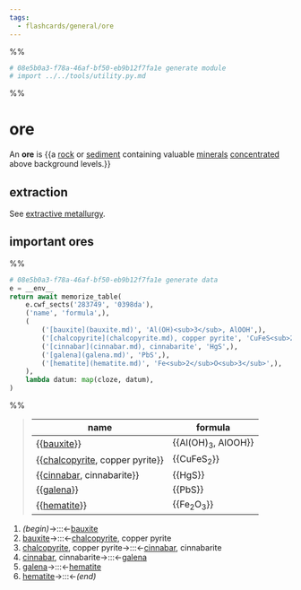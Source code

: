 ```yaml
---
tags:
  - flashcards/general/ore
---
```


%%
```Python
# 08e5b0a3-f78a-46af-bf50-eb9b12f7fa1e generate module
# import ../../tools/utility.py.md
```
%%

# ore

An __ore__ is {{a [rock](rock%20(geology).md) or [sediment](sediment.md) containing valuable [minerals](mineral.md) [concentrated](concentration.md) above background levels.}} <!--SR:!2023-10-15,112,230-->

## extraction

See [extractive metallurgy](extractive%20metallurgy.md).

## important ores

%%
```Python
# 08e5b0a3-f78a-46af-bf50-eb9b12f7fa1e generate data
e = __env__
return await memorize_table(
	e.cwf_sects('283749', '0398da'),
	('name', 'formula',),
	(
		('[bauxite](bauxite.md)', 'Al(OH)<sub>3</sub>, AlOOH',),
		('[chalcopyrite](chalcopyrite.md), copper pyrite', 'CuFeS<sub>2</sub>',),
		('[cinnabar](cinnabar.md), cinnabarite', 'HgS',),
		('[galena](galena.md)', 'PbS',),
		('[hematite](hematite.md)', 'Fe<sub>2</sub>O<sub>3</sub>',),
	),
	lambda datum: map(cloze, datum),
)
```
%%

<!--08e5b0a3-f78a-46af-bf50-eb9b12f7fa1e generate section="283749"--><!-- The following content is generated at 2023-03-22T00:41:25.734579+08:00. Any edits will be overridden! -->

> | name | formula |
> |-|-|
> | {{[bauxite](bauxite.md)}} | {{Al(OH)<sub>3</sub>, AlOOH}} |
> | {{[chalcopyrite](chalcopyrite.md), copper pyrite}} | {{CuFeS<sub>2</sub>}} |
> | {{[cinnabar](cinnabar.md), cinnabarite}} | {{HgS}} |
> | {{[galena](galena.md)}} | {{PbS}} |
> | {{[hematite](hematite.md)}} | {{Fe<sub>2</sub>O<sub>3</sub>}} | <!--SR:!2023-09-09,118,290!2024-03-11,266,330!2024-01-06,209,310!2023-09-19,105,250!2024-02-20,228,310!2024-08-11,357,290!2023-12-31,189,270!2023-12-19,134,250!2023-09-01,101,270!2023-10-26,83,250-->

<!--/08e5b0a3-f78a-46af-bf50-eb9b12f7fa1e-->

<!--08e5b0a3-f78a-46af-bf50-eb9b12f7fa1e generate section="0398da"--><!-- The following content is generated at 2023-03-21T16:44:17.518142+08:00. Any edits will be overridden! -->

1. _(begin)_→:::←[bauxite](bauxite.md) <!--SR:!2024-01-08,215,310!2024-02-16,242,330-->
2. [bauxite](bauxite.md)→:::←[chalcopyrite](chalcopyrite.md), copper pyrite <!--SR:!2023-09-05,114,290!2023-08-25,100,290-->
3. [chalcopyrite](chalcopyrite.md), copper pyrite→:::←[cinnabar](cinnabar.md), cinnabarite <!--SR:!2024-04-20,250,270!2023-10-21,137,290-->
4. [cinnabar](cinnabar.md), cinnabarite→:::←[galena](galena.md) <!--SR:!2024-03-28,234,270!2023-09-17,112,270-->
5. [galena](galena.md)→:::←[hematite](hematite.md) <!--SR:!2023-09-10,107,270!2023-08-30,99,270-->
6. [hematite](hematite.md)→:::←_(end)_ <!--SR:!2024-02-29,254,330!2024-01-26,229,330-->

<!--/08e5b0a3-f78a-46af-bf50-eb9b12f7fa1e-->
